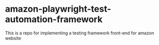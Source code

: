 # amazon-playwright-test-automation-framework
This is a repo for implementing a testing framework front-end for amazon website
